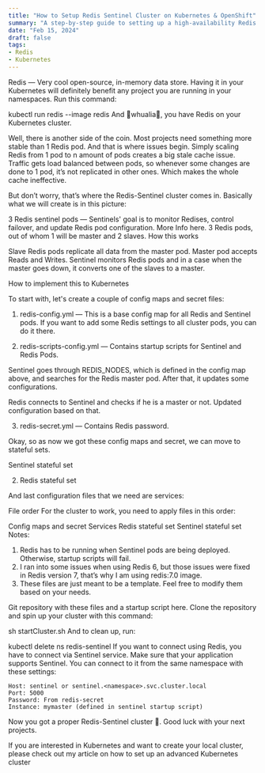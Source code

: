 ```yaml
---
title: "How to Setup Redis Sentinel Cluster on Kubernetes & OpenShift"
summary: "A step-by-step guide to setting up a high-availability Redis Sentinel cluster on Kubernetes and OpenShift platforms."
date: "Feb 15, 2024"
draft: false
tags:
- Redis
- Kubernetes
---
```


Redis — Very cool open-source, in-memory data store. Having it in your Kubernetes will definitely benefit any project you are running in your namespaces. Run this command:

kubectl run redis --image redis
And 🎊whualia🎊, you have Redis on your Kubernetes cluster.

Well, there is another side of the coin. Most projects need something more stable than 1 Redis pod. And that is where issues begin. Simply scaling Redis from 1 pod to n amount of pods creates a big stale cache issue. Traffic gets load balanced between pods, so whenever some changes are done to 1 pod, it’s not replicated in other ones. Which makes the whole cache ineffective.

But don’t worry, that’s where the Redis-Sentinel cluster comes in. Basically what we will create is in this picture:


3 Redis sentinel pods — Sentinels' goal is to monitor Redises, control failover, and update Redis pod configuration. More Info here.
3 Redis pods, out of whom 1 will be master and 2 slaves.
How this works

Slave Redis pods replicate all data from the master pod. Master pod accepts Reads and Writes. Sentinel monitors Redis pods and in a case when the master goes down, it converts one of the slaves to a master.

How to implement this to Kubernetes

To start with, let's create a couple of config maps and secret files:
1. redis-config.yml — This is a base config map for all Redis and Sentinel pods. If you want to add some Redis settings to all cluster pods, you can do it there.


2. redis-scripts-config.yml — Contains startup scripts for Sentinel and Redis Pods.

Sentinel goes through REDIS_NODES, which is defined in the config map above, and searches for the Redis master pod. After that, it updates some configurations.

Redis connects to Sentinel and checks if he is a master or not. Updated configuration based on that.


3. redis-secret.yml — Contains Redis password.


Okay, so as now we got these config maps and secret, we can move to stateful sets.

Sentinel stateful set

2. Redis stateful set


And last configuration files that we need are services:


File order
For the cluster to work, you need to apply files in this order:

Config maps and secret
Services
Redis stateful set
Sentinel stateful set
Notes:
1. Redis has to be running when Sentinel pods are being deployed. Otherwise, startup scripts will fail.
2. I ran into some issues when using Redis 6, but those issues were fixed in Redis version 7, that’s why I am using redis:7.0 image.
3. These files are just meant to be a template. Feel free to modify them based on your needs.

Git repository with these files and a startup script here. Clone the repository and spin up your cluster with this command:

sh startCluster.sh
And to clean up, run:

kubectl delete ns redis-sentinel
If you want to connect using Redis, you have to connect via Sentinel service. Make sure that your application supports Sentinel. You can connect to it from the same namespace with these settings:
```
Host: sentinel or sentinel.<namespace>.svc.cluster.local
Port: 5000
Password: From redis-secret
Instance: mymaster (defined in sentinel startup script)
```
Now you got a proper Redis-Sentinel cluster 🙌. Good luck with your next projects.

If you are interested in Kubernetes and want to create your local cluster, please check out my article on how to set up an advanced Kubernetes cluster